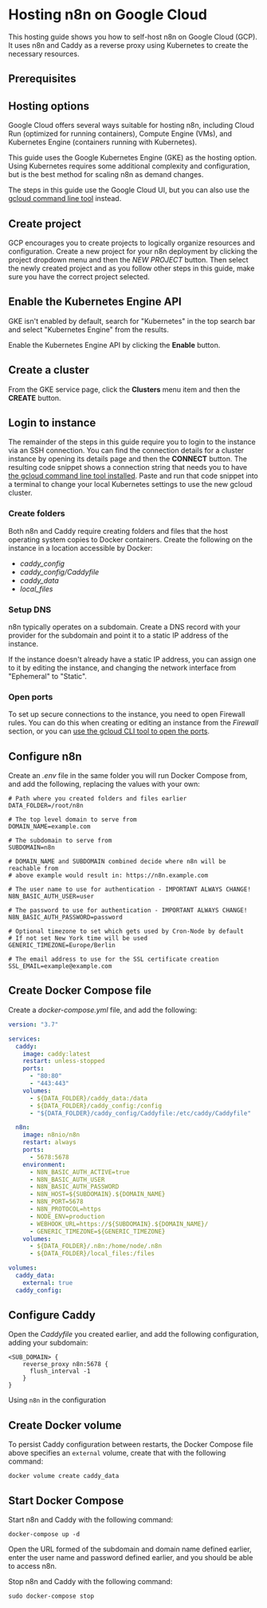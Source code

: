 # Hosting n8n on Google Cloud

This hosting guide shows you how to self-host n8n on Google Cloud (GCP). It uses n8n and Caddy as a reverse proxy using Kubernetes to create the necessary resources.

## Prerequisites


## Hosting options

Google Cloud offers several ways suitable for hosting n8n, including Cloud Run (optimized for running containers), Compute Engine (VMs), and Kubernetes Engine (containers running with Kubernetes).

This guide uses the Google Kubernetes Engine (GKE) as the hosting option. Using Kubernetes requires some additional complexity and configuration, but is the best method for scaling n8n as demand changes.

The steps in this guide use the Google Cloud UI, but you can also use the [gcloud command line tool](https://cloud.google.com/sdk/gcloud/) instead.

## Create project

GCP encourages you to create projects to logically organize resources and configuration. Create a new project for your n8n deployment by clicking the project dropdown menu and then the _NEW PROJECT_ button. Then select the newly created project and as you follow other steps in this guide, make sure you have the correct project selected.



## Enable the Kubernetes Engine API

GKE isn't enabled by default, search for "Kubernetes" in the top search bar and select "Kubernetes Engine" from the results.

Enable the Kubernetes Engine API by clicking the __Enable__ button.

## Create a cluster

From the GKE service page, click the **Clusters** menu item and then the **CREATE** button.



## Login to instance

The remainder of the steps in this guide require you to login to the instance via an SSH connection. You can find the connection details for a cluster instance by opening its details page and then the **CONNECT** button. The resulting code snippet shows a connection string that needs you to have [the gcloud command line tool installed](https://cloud.google.com/sdk/gcloud/). Paste and run that code snippet into a terminal to change your local Kubernetes settings to use the new gcloud cluster.


### Create folders

Both n8n and Caddy require creating folders and files that the host operating system copies to Docker containers. Create the following on the instance in a location accessible by Docker:

- _caddy_config_
- _caddy_config/Caddyfile_
- _caddy_data_
- _local_files_

### Setup DNS

n8n typically operates on a subdomain. Create a DNS record with your provider for the subdomain and point it to a static IP address of the instance.

If the instance doesn't already have a static IP address, you can assign one to it by editing the instance, and changing the network interface from "Ephemeral" to "Static".

<!-- TODO: I assume you can use n8n on an Ephemeral address, but I guess it's not recommended? -->

### Open ports

To set up secure connections to the instance, you need to open Firewall rules. You can do this when creating or editing an instance from the _Firewall_ section, or you can [use the gcloud CLI tool to open the ports](https://cloud.google.com/vpc/docs/firewall-rules-logging).

## Configure n8n

Create an _.env_ file in the same folder you will run Docker Compose from, and add the following, replacing the values with your own:

```env
# Path where you created folders and files earlier
DATA_FOLDER=/root/n8n

# The top level domain to serve from
DOMAIN_NAME=example.com

# The subdomain to serve from
SUBDOMAIN=n8n

# DOMAIN_NAME and SUBDOMAIN combined decide where n8n will be reachable from
# above example would result in: https://n8n.example.com

# The user name to use for authentication - IMPORTANT ALWAYS CHANGE!
N8N_BASIC_AUTH_USER=user

# The password to use for authentication - IMPORTANT ALWAYS CHANGE!
N8N_BASIC_AUTH_PASSWORD=password

# Optional timezone to set which gets used by Cron-Node by default
# If not set New York time will be used
GENERIC_TIMEZONE=Europe/Berlin

# The email address to use for the SSL certificate creation
SSL_EMAIL=example@example.com
```

## Create Docker Compose file

Create a _docker-compose.yml_ file, and add the following:

```yaml
version: "3.7"

services:
  caddy:
    image: caddy:latest
    restart: unless-stopped
    ports:
      - "80:80"
      - "443:443"
    volumes:
      - ${DATA_FOLDER}/caddy_data:/data
      - ${DATA_FOLDER}/caddy_config:/config
      - "${DATA_FOLDER}/caddy_config/Caddyfile:/etc/caddy/Caddyfile"

  n8n:
    image: n8nio/n8n
    restart: always
    ports:
      - 5678:5678
    environment:
      - N8N_BASIC_AUTH_ACTIVE=true
      - N8N_BASIC_AUTH_USER
      - N8N_BASIC_AUTH_PASSWORD
      - N8N_HOST=${SUBDOMAIN}.${DOMAIN_NAME}
      - N8N_PORT=5678
      - N8N_PROTOCOL=https
      - NODE_ENV=production
      - WEBHOOK_URL=https://${SUBDOMAIN}.${DOMAIN_NAME}/
      - GENERIC_TIMEZONE=${GENERIC_TIMEZONE}
    volumes:
      - ${DATA_FOLDER}/.n8n:/home/node/.n8n
      - ${DATA_FOLDER}/local_files:/files

volumes:
  caddy_data:
    external: true
  caddy_config:
```

## Configure Caddy

Open the _Caddyfile_ you created earlier, and add the following configuration, adding your subdomain:

```text
<SUB_DOMAIN> {
    reverse_proxy n8n:5678 {
      flush_interval -1
    }
}
```

Using `n8n` in the configuration

## Create Docker volume

To persist Caddy configuration between restarts, the Docker Compose file above specifies an `external` volume, create that with the following command:

```shell
docker volume create caddy_data
```

## Start Docker Compose

Start n8n and Caddy with the following command:

```shell
docker-compose up -d
```

Open the URL formed of the subdomain and domain name defined earlier, enter the user name and password defined earlier, and you should be able to access n8n.

Stop n8n and Caddy with the following command:

```shell
sudo docker-compose stop
```